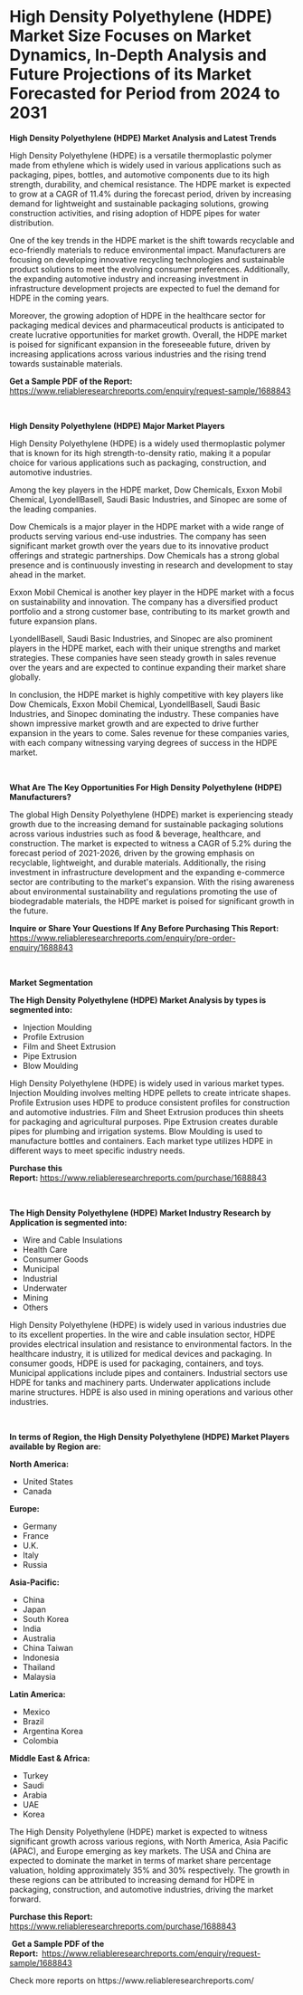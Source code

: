 <p><h1>High Density Polyethylene (HDPE) Market Size Focuses on Market Dynamics, In-Depth Analysis and Future Projections of its Market Forecasted for Period from 2024 to 2031</h1></p><p><strong>High Density Polyethylene (HDPE) Market Analysis and Latest Trends</strong></p>
<p><p>High Density Polyethylene (HDPE) is a versatile thermoplastic polymer made from ethylene which is widely used in various applications such as packaging, pipes, bottles, and automotive components due to its high strength, durability, and chemical resistance. The HDPE market is expected to grow at a CAGR of 11.4% during the forecast period, driven by increasing demand for lightweight and sustainable packaging solutions, growing construction activities, and rising adoption of HDPE pipes for water distribution.</p><p>One of the key trends in the HDPE market is the shift towards recyclable and eco-friendly materials to reduce environmental impact. Manufacturers are focusing on developing innovative recycling technologies and sustainable product solutions to meet the evolving consumer preferences. Additionally, the expanding automotive industry and increasing investment in infrastructure development projects are expected to fuel the demand for HDPE in the coming years.</p><p>Moreover, the growing adoption of HDPE in the healthcare sector for packaging medical devices and pharmaceutical products is anticipated to create lucrative opportunities for market growth. Overall, the HDPE market is poised for significant expansion in the foreseeable future, driven by increasing applications across various industries and the rising trend towards sustainable materials.</p></p>
<p><strong>Get a Sample PDF of the Report:&nbsp;</strong> <a href="https://www.reliableresearchreports.com/enquiry/request-sample/1688843">https://www.reliableresearchreports.com/enquiry/request-sample/1688843</a></p>
<p>&nbsp;</p>
<p><strong>High Density Polyethylene (HDPE) Major Market Players</strong></p>
<p><p>High Density Polyethylene (HDPE) is a widely used thermoplastic polymer that is known for its high strength-to-density ratio, making it a popular choice for various applications such as packaging, construction, and automotive industries.</p><p>Among the key players in the HDPE market, Dow Chemicals, Exxon Mobil Chemical, LyondellBasell, Saudi Basic Industries, and Sinopec are some of the leading companies.</p><p>Dow Chemicals is a major player in the HDPE market with a wide range of products serving various end-use industries. The company has seen significant market growth over the years due to its innovative product offerings and strategic partnerships. Dow Chemicals has a strong global presence and is continuously investing in research and development to stay ahead in the market.</p><p>Exxon Mobil Chemical is another key player in the HDPE market with a focus on sustainability and innovation. The company has a diversified product portfolio and a strong customer base, contributing to its market growth and future expansion plans.</p><p>LyondellBasell, Saudi Basic Industries, and Sinopec are also prominent players in the HDPE market, each with their unique strengths and market strategies. These companies have seen steady growth in sales revenue over the years and are expected to continue expanding their market share globally.</p><p>In conclusion, the HDPE market is highly competitive with key players like Dow Chemicals, Exxon Mobil Chemical, LyondellBasell, Saudi Basic Industries, and Sinopec dominating the industry. These companies have shown impressive market growth and are expected to drive further expansion in the years to come. Sales revenue for these companies varies, with each company witnessing varying degrees of success in the HDPE market.</p></p>
<p>&nbsp;</p>
<p><strong>What Are The Key Opportunities For High Density Polyethylene (HDPE) Manufacturers?</strong></p>
<p><p>The global High Density Polyethylene (HDPE) market is experiencing steady growth due to the increasing demand for sustainable packaging solutions across various industries such as food & beverage, healthcare, and construction. The market is expected to witness a CAGR of 5.2% during the forecast period of 2021-2026, driven by the growing emphasis on recyclable, lightweight, and durable materials. Additionally, the rising investment in infrastructure development and the expanding e-commerce sector are contributing to the market's expansion. With the rising awareness about environmental sustainability and regulations promoting the use of biodegradable materials, the HDPE market is poised for significant growth in the future.</p></p>
<p><strong>Inquire or Share Your Questions If Any Before Purchasing This Report:</strong> <a href="https://www.reliableresearchreports.com/enquiry/pre-order-enquiry/1688843">https://www.reliableresearchreports.com/enquiry/pre-order-enquiry/1688843</a></p>
<p>&nbsp;</p>
<p><strong>Market Segmentation</strong></p>
<p><strong>The High Density Polyethylene (HDPE) Market Analysis by types is segmented into:</strong></p>
<p><ul><li>Injection Moulding</li><li>Profile Extrusion</li><li>Film and Sheet Extrusion</li><li>Pipe Extrusion</li><li>Blow Moulding</li></ul></p>
<p><p>High Density Polyethylene (HDPE) is widely used in various market types. Injection Moulding involves melting HDPE pellets to create intricate shapes. Profile Extrusion uses HDPE to produce consistent profiles for construction and automotive industries. Film and Sheet Extrusion produces thin sheets for packaging and agricultural purposes. Pipe Extrusion creates durable pipes for plumbing and irrigation systems. Blow Moulding is used to manufacture bottles and containers. Each market type utilizes HDPE in different ways to meet specific industry needs.</p></p>
<p><strong>Purchase this Report:&nbsp;</strong><a href="https://www.reliableresearchreports.com/purchase/1688843">https://www.reliableresearchreports.com/purchase/1688843</a></p>
<p>&nbsp;</p>
<p><strong>The High Density Polyethylene (HDPE) Market Industry Research by Application is segmented into:</strong></p>
<p><ul><li>Wire and Cable Insulations</li><li>Health Care</li><li>Consumer Goods</li><li>Municipal</li><li>Industrial</li><li>Underwater</li><li>Mining</li><li>Others</li></ul></p>
<p><p>High Density Polyethylene (HDPE) is widely used in various industries due to its excellent properties. In the wire and cable insulation sector, HDPE provides electrical insulation and resistance to environmental factors. In the healthcare industry, it is utilized for medical devices and packaging. In consumer goods, HDPE is used for packaging, containers, and toys. Municipal applications include pipes and containers. Industrial sectors use HDPE for tanks and machinery parts. Underwater applications include marine structures. HDPE is also used in mining operations and various other industries.</p></p>
<p>&nbsp;</p>
<p><strong>In terms of Region, the High Density Polyethylene (HDPE) Market Players available by Region are:</strong></p>
<p>
    <p> <strong> North America: </strong>
        <ul>
            <li>United States</li>
            <li>Canada</li>
        </ul>
        </p> 
    <p> <strong> Europe: </strong>
        <ul>
            <li>Germany</li>
            <li>France</li>
            <li>U.K.</li>
            <li>Italy</li>
            <li>Russia</li>
        </ul>
        </p> 
    <p> <strong> Asia-Pacific: </strong>
        <ul>
            <li>China</li>
            <li>Japan</li>
            <li>South Korea</li>
            <li>India</li>
            <li>Australia</li>
            <li>China Taiwan</li>
            <li>Indonesia</li>
            <li>Thailand</li>
            <li>Malaysia</li>
        </ul>
        </p> 
    <p> <strong> Latin America: </strong>
        <ul>
            <li>Mexico</li>
            <li>Brazil</li>
            <li>Argentina Korea</li>
            <li>Colombia</li>
        </ul>
        </p> 
    <p> <strong> Middle East & Africa: </strong>
        <ul>
            <li>Turkey</li>
            <li>Saudi</li>
            <li>Arabia</li>
            <li>UAE</li>
            <li>Korea</li>
        </ul>
    </p>
    </p>
<p><p>The High Density Polyethylene (HDPE) market is expected to witness significant growth across various regions, with North America, Asia Pacific (APAC), and Europe emerging as key markets. The USA and China are expected to dominate the market in terms of market share percentage valuation, holding approximately 35% and 30% respectively. The growth in these regions can be attributed to increasing demand for HDPE in packaging, construction, and automotive industries, driving the market forward.</p></p>
<p><strong>Purchase this Report: </strong><a href="https://www.reliableresearchreports.com/purchase/1688843">https://www.reliableresearchreports.com/purchase/1688843</a></p>
<p>&nbsp;<strong>Get a Sample PDF of the Report:&nbsp;&nbsp;</strong><a href="https://www.reliableresearchreports.com/enquiry/request-sample/1688843">https://www.reliableresearchreports.com/enquiry/request-sample/1688843</a></p>
<p><strong></strong></p>
<p>Check more reports on https://www.reliableresearchreports.com/</p>